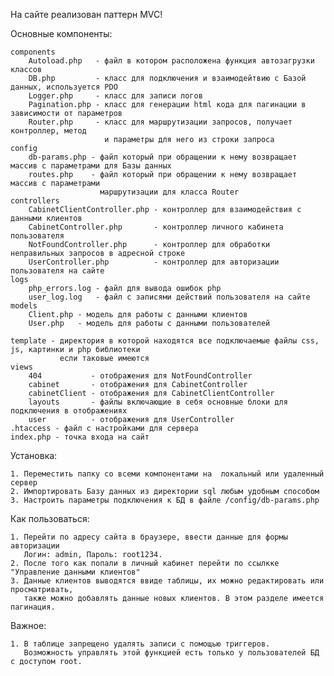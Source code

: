 На сайте реализован паттерн MVC!

Основные компоненты:

    components
        Autoload.php   - файл в котором расположена функция автозагрузки классов
        DB.php         - класс для подключения и взаимодейтвию с Базой данных, используется PDO
        Logger.php     - класс для записи логов
        Pagination.php - класс для генерации html кода для пагинации в зависимости от параметров
        Router.php     - класс для маршрутизации запросов, получает контроллер, метод
                         и параметры для него из строки запроса
    config
        db-params.php - файл который при обращении к нему возвращает массив с параметрами для Базы данных
        routes.php    - файл который при обращении к нему возвращает массив с параметрами
                        маршрутизации для класса Router
    controllers
        CabinetClientController.php - контроллер для взаимодействия с данными клиентов
        CabinetController.php       - контроллер личного кабинета пользователя
        NotFoundController.php      - контроллер для обработки неправильных запросов в адресной строке
        UserController.php          - контроллер для авторизации пользователя на сайте
    logs
        php_errors.log - файл для вывода ошибок php
        user_log.log   - файл с записями действий пользователя на сайте
    models
        Client.php - модель для работы с данными клиентов
        User.php   - модель для работы с данными пользователей

    template - директория в которой находятся все подключаемые файлы css, js, картинки и php библиотеки
               если таковые имеются
    views
        404           - отображения для NotFoundController
        cabinet       - отображения для CabinetController
        cabinetClient - отображения для CabinetClientController
        layouts       - файлы включающие в себя основные блоки для подключения в отображениях
        user          - отображения для UserController
    .htaccess - файл с настройками для сервера
    index.php - точка входа на сайт

Установка:

    1. Переместить папку со всеми компонентами на  локальный или удаленный сервер
    2. Импортировать Базу данных из директории sql любым удобным способом
    3. Настроить параметры подключения к БД в файле /config/db-params.php

Как пользоваться:

    1. Перейти по адресу сайта в браузере, ввести данные для формы авторизации
       Логин: admin, Пароль: root1234.
    2. После того как попали в личный кабинет перейти по ссылкке "Управление данными клиентов"
    3. Данные клиентов выводятся ввиде таблицы, их можно редактировать или просматривать,
       также можно добавлять данные новых клиентов. В этом разделе имеется пагинация.

Важное:

    1. В таблице запрещено удалять записи с помощью триггеров.
       Возможность управлять этой функцией есть только у пользователей БД с доступом root.
